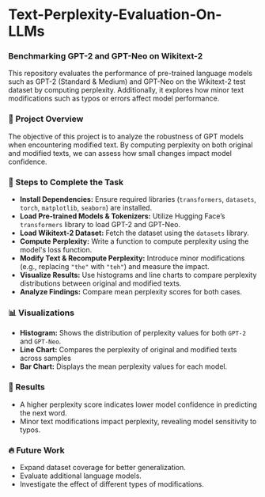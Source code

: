 # Text-Perplexity-Evaluation-On-LLMs

### Benchmarking GPT-2 and GPT-Neo on Wikitext-2
This repository evaluates the performance of pre-trained language models such as GPT-2 (Standard & Medium) and GPT-Neo on the Wikitext-2 test dataset by computing perplexity. Additionally, it explores how minor text modifications such as typos or errors affect model performance.

### 🚀 Project Overview
The objective of this project is to analyze the robustness of GPT models when encountering modified text. By computing perplexity on both original and modified texts, we can assess how small changes impact model confidence.

### 📌 Steps to Complete the Task
- **Install Dependencies:** Ensure required libraries (```transformers```, ```datasets```, ```torch```, ```matplotlib```, ```seaborn```) are installed.
- **Load Pre-trained Models & Tokenizers:** Utilize Hugging Face’s ```transformers``` library to load GPT-2 and GPT-Neo.
- **Load Wikitext-2 Dataset:** Fetch the dataset using the ```datasets``` library.
- **Compute Perplexity:** Write a function to compute perplexity using the model's loss function.
- **Modify Text & Recompute Perplexity:** Introduce minor modifications (e.g., replacing ```"the"``` with ```"teh"```) and measure the impact.
- **Visualize Results:** Use histograms and line charts to compare perplexity distributions between original and modified texts.
- **Analyze Findings:** Compare mean perplexity scores for both cases.

### 📊 Visualizations
- **Histogram:** Shows the distribution of perplexity values for both ```GPT-2``` and ```GPT-Neo```.
- **Line Chart:** Compares the perplexity of original and modified texts across samples
- **Bar Chart:** Displays the mean perplexity values for each model.

### 📝 Results
- A higher perplexity score indicates lower model confidence in predicting the next word.
- Minor text modifications  impact perplexity, revealing model sensitivity to typos.

### 🔥 Future Work
- Expand dataset coverage for better generalization.
- Evaluate additional language models.
- Investigate the effect of different types of modifications.
